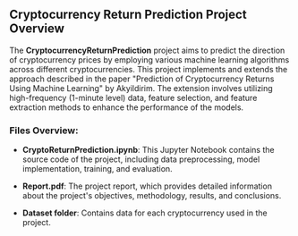 ## Cryptocurrency Return Prediction Project Overview

The **CryptocurrencyReturnPrediction** project aims to predict the direction of cryptocurrency prices by employing various machine learning algorithms across different cryptocurrencies. This project implements and extends the approach described in the paper "Prediction of Cryptocurrency Returns Using Machine Learning" by Akyildirim. The extension involves utilizing high-frequency (1-minute level) data, feature selection, and feature extraction methods to enhance the performance of the models.

### Files Overview:

- **CryptoReturnPrediction.ipynb**: This Jupyter Notebook contains the source code of the project, including data preprocessing, model implementation, training, and evaluation.

- **Report.pdf**: The project report, which provides detailed information about the project's objectives, methodology, results, and conclusions.

- **Dataset folder**: Contains data for each cryptocurrency used in the project.
